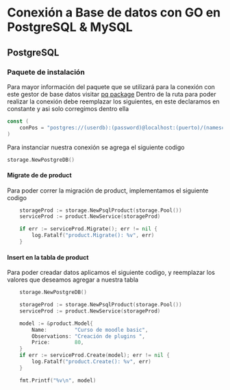 # Conexión a Base de datos con GO en PostgreSQL & MySQL

## PostgreSQL
### Paquete de instalación
Para mayor información del paquete que se utilizará para la conexión con este gestor de base datos visitar
[pq package](https://pkg.go.dev/github.com/lib/pq#section-documentation)
Dentro de la ruta para poder realizar la conexión debe reemplazar los siguientes, en este declaramos en constante y asi solo corregimos dentro ella
``` go
const (
	conPos = "postgres://(userdb):(password)@localhost:(puerto)/(nameschema)?sslmode=disable"
)
```
Para instanciar nuestra conexión se agrega el siguiente codigo
``` go
storage.NewPostgreDB()
```
#### Migrate de de product
Para poder correr la migración de product, implementamos el siguiente codigo
``` go
    storageProd := storage.NewPsqlProduct(storage.Pool())
	serviceProd := product.NewService(storageProd)

	if err := serviceProd.Migrate(); err != nil {
		log.Fatalf("product.Migrate(): %v", err)
	}
```

#### Insert en la tabla de product
Para poder creadar datos aplicamos el siguiente codigo, y reemplazar los valores que deseamos agregar a nuestra tabla
``` go
    storage.NewPostgreDB()

	storageProd := storage.NewPsqlProduct(storage.Pool())
	serviceProd := product.NewService(storageProd)

	model := &product.Model{
		Name:         "Curso de moodle basic",
		Observations: "Creación de plugins ",
		Price:        80,
	}
	if err := serviceProd.Create(model); err != nil {
		log.Fatalf("product.Create(): %v", err)
	}

	fmt.Printf("%v\n", model)
```